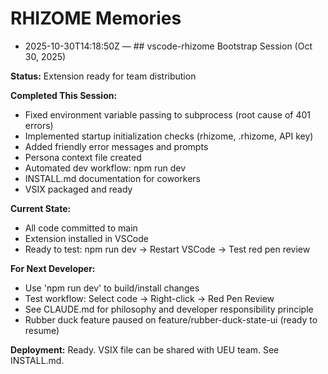 # RHIZOME Memories

- 2025-10-30T14:18:50Z — ## vscode-rhizome Bootstrap Session (Oct 30, 2025)

**Status:** Extension ready for team distribution

**Completed This Session:**
- Fixed environment variable passing to subprocess (root cause of 401 errors)
- Implemented startup initialization checks (rhizome, .rhizome, API key)
- Added friendly error messages and prompts
- Persona context file created
- Automated dev workflow: npm run dev
- INSTALL.md documentation for coworkers
- VSIX packaged and ready

**Current State:**
- All code committed to main
- Extension installed in VSCode
- Ready to test: npm run dev → Restart VSCode → Test red pen review

**For Next Developer:**
- Use 'npm run dev' to build/install changes
- Test workflow: Select code → Right-click → Red Pen Review
- See CLAUDE.md for philosophy and developer responsibility principle
- Rubber duck feature paused on feature/rubber-duck-state-ui (ready to resume)

**Deployment:** Ready. VSIX file can be shared with UEU team. See INSTALL.md.
